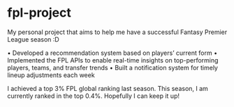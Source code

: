 # fpl-project
My personal project that aims to help me have a successful Fantasy Premier League season :D

• Developed a recommendation system based on players’ current form
• Implemented the FPL APIs to enable real-time insights on top-performing players, teams, and transfer trends
• Built a notification system for timely lineup adjustments each week

I achieved a top 3% FPL global ranking last season. This season, I am currently ranked in the top 0.4%. Hopefully I can keep it up!
